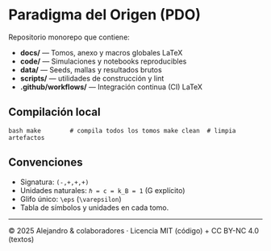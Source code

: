 # Paradigma del Origen (PDO)

Repositorio monorepo que contiene:

* **docs/** — Tomos, anexo y macros globales LaTeX  
* **code/** — Simulaciones y notebooks reproducibles  
* **data/** — Seeds, mallas y resultados brutos  
* **scripts/** — utilidades de construcción y lint  
* **.github/workflows/** — Integración continua (CI) LaTeX

## Compilación local

``bash
make        # compila todos los tomos
make clean  # limpia artefactos
``

## Convenciones

* Signatura: `(-,+,+,+)`  
* Unidades naturales: `ℏ = c = k_B = 1` (G explícito)  
* Glifo único: `\eps` (`\varepsilon`)  
* Tabla de símbolos y unidades en cada tomo.

---

© 2025 Alejandro & colaboradores · Licencia MIT (código) + CC BY-NC 4.0 (textos)
